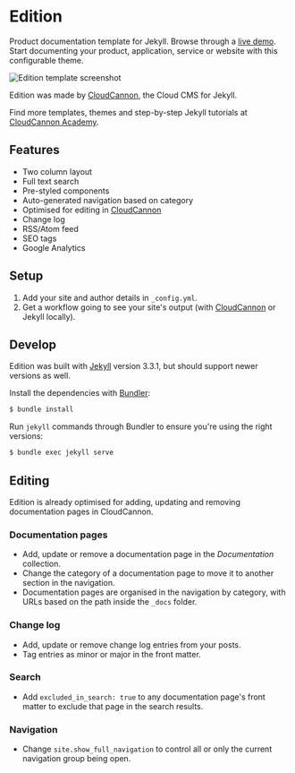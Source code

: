 # Edition

Product documentation template for Jekyll. Browse through a [live demo](https://long-pig.cloudvent.net/).
Start documenting your product, application, service or website with this configurable theme.

![Edition template screenshot](images/_screenshot.png)

Edition was made by [CloudCannon](http://cloudcannon.com/), the Cloud CMS for Jekyll.

Find more templates, themes and step-by-step Jekyll tutorials at [CloudCannon Academy](https://learn.cloudcannon.com/).

## Features

- Two column layout
- Full text search
- Pre-styled components
- Auto-generated navigation based on category
- Optimised for editing in [CloudCannon](http://cloudcannon.com/)
- Change log
- RSS/Atom feed
- SEO tags
- Google Analytics

## Setup

1. Add your site and author details in `_config.yml`.
2. Get a workflow going to see your site's output (with [CloudCannon](https://app.cloudcannon.com/) or Jekyll locally).

## Develop

Edition was built with [Jekyll](http://jekyllrb.com/) version 3.3.1, but should support newer versions as well.

Install the dependencies with [Bundler](http://bundler.io/):

```bash
$ bundle install
```

Run `jekyll` commands through Bundler to ensure you're using the right versions:

```bash
$ bundle exec jekyll serve
```

## Editing

Edition is already optimised for adding, updating and removing documentation pages in CloudCannon.

### Documentation pages

- Add, update or remove a documentation page in the _Documentation_ collection.
- Change the category of a documentation page to move it to another section in the navigation.
- Documentation pages are organised in the navigation by category, with URLs based on the path inside the `_docs` folder.

### Change log

- Add, update or remove change log entries from your posts.
- Tag entries as minor or major in the front matter.

### Search

- Add `excluded_in_search: true` to any documentation page's front matter to exclude that page in the search results.

### Navigation

- Change `site.show_full_navigation` to control all or only the current navigation group being open.
